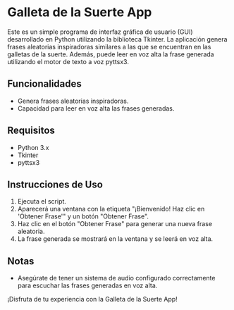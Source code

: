 # Galleta de la Suerte App

Este es un simple programa de interfaz gráfica de usuario (GUI) desarrollado en Python utilizando la biblioteca Tkinter. La aplicación genera frases aleatorias inspiradoras similares a las que se encuentran en las galletas de la suerte. Además, puede leer en voz alta la frase generada utilizando el motor de texto a voz pyttsx3.

## Funcionalidades

- Genera frases aleatorias inspiradoras.
- Capacidad para leer en voz alta las frases generadas.

## Requisitos

- Python 3.x
- Tkinter
- pyttsx3

## Instrucciones de Uso

1. Ejecuta el script.
2. Aparecerá una ventana con la etiqueta "¡Bienvenido! Haz clic en 'Obtener Frase'" y un botón "Obtener Frase".
3. Haz clic en el botón "Obtener Frase" para generar una nueva frase aleatoria.
4. La frase generada se mostrará en la ventana y se leerá en voz alta.

## Notas

- Asegúrate de tener un sistema de audio configurado correctamente para escuchar las frases generadas en voz alta.

¡Disfruta de tu experiencia con la Galleta de la Suerte App!
